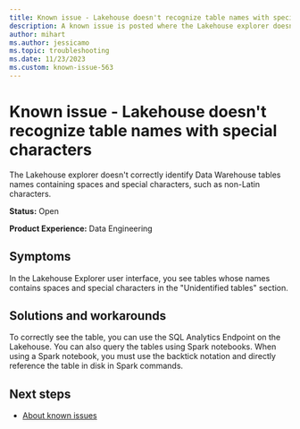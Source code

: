 ```yaml
---
title: Known issue - Lakehouse doesn't recognize table names with special characters
description: A known issue is posted where the Lakehouse explorer doesn't recognize table names with special characters
author: mihart
ms.author: jessicamo
ms.topic: troubleshooting 
ms.date: 11/23/2023
ms.custom: known-issue-563
---
```


# Known issue - Lakehouse doesn't recognize table names with special characters

The Lakehouse explorer doesn't correctly identify Data Warehouse tables names containing spaces and special characters, such as non-Latin characters.

**Status:** Open

**Product Experience:** Data Engineering

## Symptoms

In the Lakehouse Explorer user interface, you see tables whose names contains spaces and special characters in the "Unidentified tables" section.

## Solutions and workarounds

To correctly see the table, you can use the SQL Analytics Endpoint on the Lakehouse. You can also query the tables using Spark notebooks. When using a Spark notebook, you must use the backtick notation and directly reference the table in disk in Spark commands.

## Next steps

- [About known issues](https://support.fabric.microsoft.com/known-issues)
